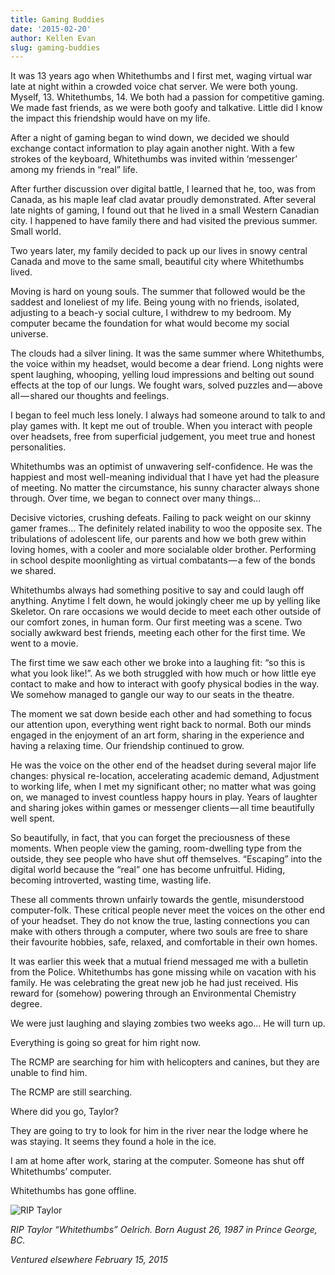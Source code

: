 ```yaml
---
title: Gaming Buddies
date: '2015-02-20'
author: Kellen Evan
slug: gaming-buddies
---
```


It was 13 years ago when Whitethumbs and I first met, waging virtual war late at night within a crowded voice chat server. We were both young. Myself, 13. Whitethumbs, 14. We both had a passion for competitive gaming. We made fast friends, as we were both goofy and talkative. Little did I know the impact this friendship would have on my life.

After a night of gaming began to wind down, we decided we should exchange contact information to play again another night. With a few strokes of the keyboard, Whitethumbs was invited within ‘messenger’ among my friends in “real” life.

After further discussion over digital battle, I learned that he, too, was from Canada, as his maple leaf clad avatar proudly demonstrated. After several late nights of gaming, I found out that he lived in a small Western Canadian city. I happened to have family there and had visited the previous summer. Small world.

Two years later, my family decided to pack up our lives in snowy central Canada and move to the same small, beautiful city where Whitethumbs lived.

Moving is hard on young souls. The summer that followed would be the saddest and loneliest of my life. Being young with no friends, isolated, adjusting to a beach-y social culture, I withdrew to my bedroom. My computer became the foundation for what would become my social universe.

The clouds had a silver lining. It was the same summer where Whitethumbs, the voice within my headset, would become a dear friend. Long nights were spent laughing, whooping, yelling loud impressions and belting out sound effects at the top of our lungs. We fought wars, solved puzzles and — above all — shared our thoughts and feelings.

I began to feel much less lonely. I always had someone around to talk to and play games with. It kept me out of trouble. When you interact with people over headsets, free from superficial judgement, you meet true and honest personalities.

Whitethumbs was an optimist of unwavering self-confidence. He was the happiest and most well-meaning individual that I have yet had the pleasure of meeting. No matter the circumstance, his sunny character always shone through. Over time, we began to connect over many things...

Decisive victories, crushing defeats. Failing to pack weight on our skinny gamer frames… The definitely related inability to woo the opposite sex. The tribulations of adolescent life, our parents and how we both grew within loving homes, with a cooler and more socialable older brother. Performing in school despite moonlighting as virtual combatants — a few of the bonds we shared.

Whitethumbs always had something positive to say and could laugh off anything. Anytime I felt down, he would jokingly cheer me up by yelling like Skeletor. On rare occasions we would decide to meet each other outside of our comfort zones, in human form. Our first meeting was a scene. Two socially awkward best friends, meeting each other for the first time. We went to a movie.

The first time we saw each other we broke into a laughing fit: “so this is what you look like!”. As we both struggled with how much or how little eye contact to make and how to interact with goofy physical bodies in the way. We somehow managed to gangle our way to our seats in the theatre.

The moment we sat down beside each other and had something to focus our attention upon, everything went right back to normal. Both our minds engaged in the enjoyment of an art form, sharing in the experience and having a relaxing time. Our friendship continued to grow.

He was the voice on the other end of the headset during several major life changes: physical re-location, accelerating academic demand, Adjustment to working life, when I met my significant other; no matter what was going on, we managed to invest countless happy hours in play. Years of laughter and sharing jokes within games or messenger clients — all time beautifully well spent.

So beautifully, in fact, that you can forget the preciousness of these moments. When people view the gaming, room-dwelling type from the outside, they see people who have shut off themselves. “Escaping” into the digital world because the “real” one has become unfruitful. Hiding, becoming introverted, wasting time, wasting life.

These all comments thrown unfairly towards the gentle, misunderstood computer-folk. These critical people never meet the voices on the other end of your headset. They do not know the true, lasting connections you can make with others through a computer, where two souls are free to share their favourite hobbies, safe, relaxed, and comfortable in their own homes.

It was earlier this week that a mutual friend messaged me with a bulletin from the Police. Whitethumbs has gone missing while on vacation with his family. He was celebrating the great new job he had just received. His reward for (somehow) powering through an Environmental Chemistry degree.

We were just laughing and slaying zombies two weeks ago… He will turn up.

Everything is going so great for him right now.

The RCMP are searching for him with helicopters and canines, but they are unable to find him.

The RCMP are still searching.

Where did you go, Taylor?

They are going to try to look for him in the river near the lodge where he was staying. It seems they found a hole in the ice.

I am at home after work, staring at the computer. Someone has shut off Whitethumbs’ computer.

Whitethumbs has gone offline.

![RIP Taylor](/images/whitethumbs.jpeg)

*RIP Taylor “Whitethumbs” Oelrich. Born August 26, 1987 in Prince George, BC.*

*Ventured elsewhere February 15, 2015*
